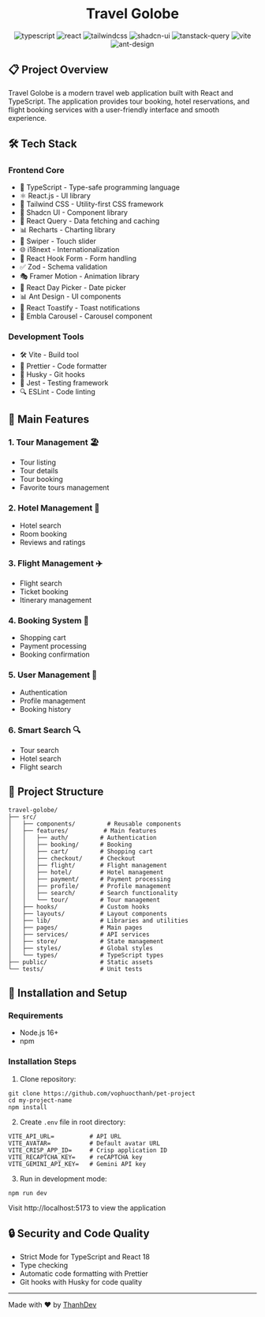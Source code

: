 <div align="center">
  <h1>Travel Golobe</h1>
</div>

<div align="center">
  <img src="https://img.shields.io/badge/-TypeScript-black?style=for-the-badge&logoColor=white&logo=typescript&color=3178C6" alt="typescript" />
  <img src="https://img.shields.io/badge/-ReactJs-61DAFB?logo=react&logoColor=white&style=for-the-badge" alt="react" />
  <img src="https://img.shields.io/badge/-Tailwind_CSS-black?style=for-the-badge&logoColor=white&logo=tailwindcss&color=06B6D4" alt="tailwindcss" />
  <img src="https://img.shields.io/badge/shadcn/ui-000000?style=for-the-badge&logo=shadcn/ui&logoColor=white" alt="shadcn-ui" />
  <img src="https://img.shields.io/badge/TanStack_Query-FF4154?style=for-the-badge&logo=tanstackquery&logoColor=white" alt="tanstack-query" />
  <img src="https://img.shields.io/badge/Vite-646CFF?style=for-the-badge&logo=vite&logoColor=white" alt="vite" />
  <img src="https://img.shields.io/badge/Ant_Design-0170FE?style=for-the-badge&logo=antdesign&logoColor=white" alt="ant-design" />
</div>

## 📋 Project Overview

Travel Golobe is a modern travel web application built with React and TypeScript. The application provides tour booking, hotel reservations, and flight booking services with a user-friendly interface and smooth experience.

## 🛠 Tech Stack

### Frontend Core

- 🎯 TypeScript - Type-safe programming language
- ⚛️ React.js - UI library
- 🎨 Tailwind CSS - Utility-first CSS framework
- 🎪 Shadcn UI - Component library
- 🔄 React Query - Data fetching and caching
- 📊 Recharts - Charting library
- 📱 Swiper - Touch slider
- 🌐 i18next - Internationalization
- 📝 React Hook Form - Form handling
- ✅ Zod - Schema validation
- 🎭 Framer Motion - Animation library
- 📅 React Day Picker - Date picker
- 📊 Ant Design - UI components
- 🔔 React Toastify - Toast notifications
- 📱 Embla Carousel - Carousel component

### Development Tools

- 🛠️ Vite - Build tool
- 🎨 Prettier - Code formatter
- 🦊 Husky - Git hooks
- 🧪 Jest - Testing framework
- 🔍 ESLint - Code linting

## 🎯 Main Features

### 1. Tour Management 🏖️

- Tour listing
- Tour details
- Tour booking
- Favorite tours management

### 2. Hotel Management 🏨

- Hotel search
- Room booking
- Reviews and ratings

### 3. Flight Management ✈️

- Flight search
- Ticket booking
- Itinerary management

### 4. Booking System 📅

- Shopping cart
- Payment processing
- Booking confirmation

### 5. User Management 👤

- Authentication
- Profile management
- Booking history

### 6. Smart Search 🔍

- Tour search
- Hotel search
- Flight search

## 📁 Project Structure

```
travel-golobe/
├── src/
│   ├── components/         # Reusable components
│   ├── features/          # Main features
│   │   ├── auth/         # Authentication
│   │   ├── booking/      # Booking
│   │   ├── cart/         # Shopping cart
│   │   ├── checkout/     # Checkout
│   │   ├── flight/       # Flight management
│   │   ├── hotel/        # Hotel management
│   │   ├── payment/      # Payment processing
│   │   ├── profile/      # Profile management
│   │   ├── search/       # Search functionality
│   │   └── tour/         # Tour management
│   ├── hooks/            # Custom hooks
│   ├── layouts/          # Layout components
│   ├── lib/              # Libraries and utilities
│   ├── pages/            # Main pages
│   ├── services/         # API services
│   ├── store/            # State management
│   ├── styles/           # Global styles
│   └── types/            # TypeScript types
├── public/               # Static assets
└── tests/                # Unit tests
```

## 🚀 Installation and Setup

### Requirements

- Node.js 16+
- npm

### Installation Steps

1. Clone repository:

```shell
git clone https://github.com/vophuocthanh/pet-project
cd my-project-name
npm install
```

2. Create `.env` file in root directory:

```env
VITE_API_URL=          # API URL
VITE_AVATAR=           # Default avatar URL
VITE_CRISP_APP_ID=     # Crisp application ID
VITE_RECAPTCHA_KEY=    # reCAPTCHA key
VITE_GEMINI_API_KEY=   # Gemini API key
```

3. Run in development mode:

```shell
npm run dev
```

Visit http://localhost:5173 to view the application

## 🔒 Security and Code Quality

- Strict Mode for TypeScript and React 18
- Type checking
- Automatic code formatting with Prettier
- Git hooks with Husky for code quality

---

Made with ♥ by [ThanhDev](https://www.facebook.com/thanh.vophuoc.50)
